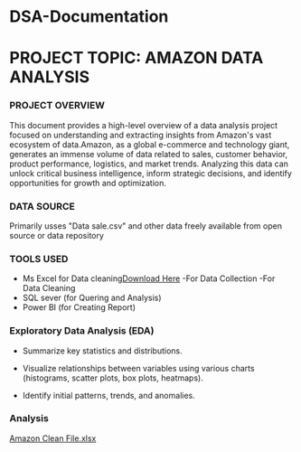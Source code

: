 # DSA-Documentation
# PROJECT TOPIC: AMAZON DATA ANALYSIS
### PROJECT OVERVIEW
This document provides a high-level overview of a data analysis project focused on understanding and extracting insights from Amazon's vast ecosystem of data.Amazon, as a global e-commerce and technology giant, generates an immense volume of data related to sales, customer behavior, product performance, logistics, and market trends. Analyzing this data can unlock critical business intelligence, inform strategic decisions, and identify opportunities for growth and optimization.

### DATA SOURCE
Primarily usses "Data sale.csv" and other data freely available from open source or data repository

### TOOLS USED
- Ms Excel for Data cleaning[Download Here](https://www.kaggle.com/datasets/karkavelrajaj/amazon-sales-dataset)
  -For Data Collection
  -For Data Cleaning 
- SQL sever (for Quering and Analysis)
- Power BI (for Creating Report)

### Exploratory Data Analysis (EDA)

- Summarize key statistics and distributions.

- Visualize relationships between variables using various charts (histograms, scatter plots, box plots, heatmaps).

- Identify initial patterns, trends, and anomalies.


### Analysis


[Amazon Clean File.xlsx](https://github.com/user-attachments/files/21093683/Amazon.Clean.File.xlsx)
